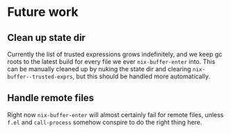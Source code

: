 Future work
============

Clean up state dir
--------------------

Currently the list of trusted expressions grows indefinitely, and we
keep gc roots to the latest build for every file we ever
`nix-buffer-enter` into. This can be manually cleaned up by nuking
the state dir and clearing `nix-buffer--trusted-exprs`, but this
should be handled more automatically.

Handle remote files
--------------------

Right now `nix-buffer-enter` will almost certainly fail for remote
files, unless `f.el` and `call-process` somehow conspire to do the
right thing here.
